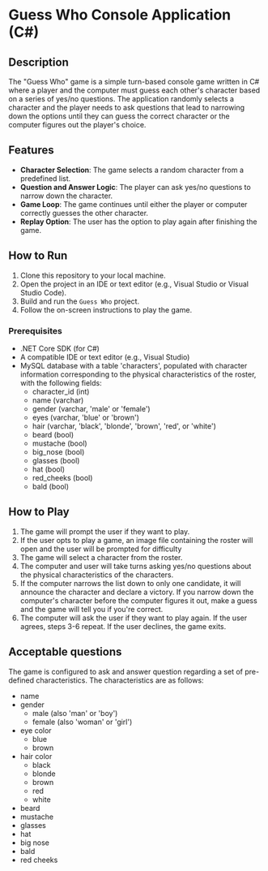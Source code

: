 # Guess Who Console Application (C#)

## Description

The "Guess Who" game is a simple turn-based console game written in C# where a player and the computer must guess each other's character based on a series of yes/no questions. The application randomly selects a character and the player needs to ask questions that lead to narrowing down the options until they can guess the correct character or the computer figures out the player's choice.

## Features

- **Character Selection**: The game selects a random character from a predefined list.
- **Question and Answer Logic**: The player can ask yes/no questions to narrow down the character.
- **Game Loop**: The game continues until either the player or computer correctly guesses the other character.
- **Replay Option**: The user has the option to play again after finishing the game.

## How to Run

1. Clone this repository to your local machine.
2. Open the project in an IDE or text editor (e.g., Visual Studio or Visual Studio Code).
3. Build and run the `Guess Who` project.
4. Follow the on-screen instructions to play the game.

### Prerequisites

- .NET Core SDK (for C#)
- A compatible IDE or text editor (e.g., Visual Studio)
- MySQL database with a table 'characters', populated with character information corresponding to the physical characteristics of the roster, with the following fields:
  - character_id (int)
  - name (varchar)
  - gender (varchar, 'male' or 'female')
  - eyes (varchar, 'blue' or 'brown')
  - hair (varchar, 'black', 'blonde', 'brown', 'red', or 'white')
  - beard (bool)
  - mustache (bool)
  - big_nose (bool)
  - glasses (bool)
  - hat (bool)
  - red_cheeks (bool)
  - bald (bool)

## How to Play

1. The game will prompt the user if they want to play.
2. If the user opts to play a game, an image file containing the roster will open and the user will be prompted for difficulty
3. The game will select a character from the roster.
4. The computer and user will take turns asking yes/no questions about the physical characteristics of the characters.
5. If the computer narrows the list down to only one candidate, it will announce the character and declare a victory. If you narrow down the computer's character before the computer figures it out, make a guess and the game will tell you if you're correct.
6. The computer will ask the user if they want to play again. If the user agrees, steps 3-6 repeat. If the user declines, the game exits.

## Acceptable questions

The game is configured to ask and answer question regarding a set of pre-defined characteristics. The characteristics are as follows:

- name
- gender
  - male (also 'man' or 'boy')
  - female (also 'woman' or 'girl')
- eye color
  - blue
  - brown
- hair color
  - black
  - blonde
  - brown
  - red
  - white
- beard
- mustache
- glasses
- hat
- big nose
- bald
- red cheeks
